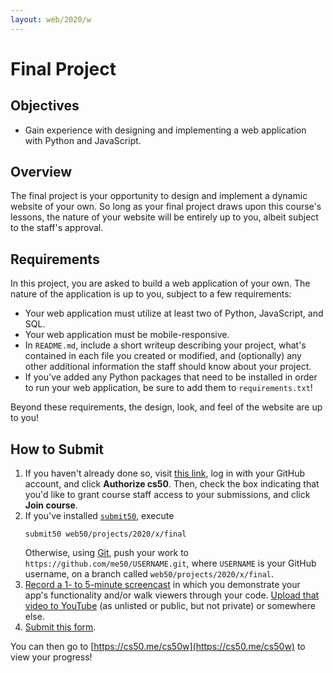 ```yaml
---
layout: web/2020/w
---
```


# Final Project

## Objectives

* Gain experience with designing and implementing a web application with
  Python and JavaScript.

## Overview

The final project is your opportunity to design and implement a dynamic website
of your own. So long as your final project draws upon this course's lessons,
the nature of your website will be entirely up to you, albeit subject to the
staff's approval.

## Requirements

In this project, you are asked to build a web application of your own. The
nature of the application is up to you, subject to a few requirements:

* Your web application must utilize at least two of Python, JavaScript, and
  SQL.
* Your web application must be mobile-responsive.
* In `README.md`, include a short writeup describing your project, what's
  contained in each file you created or modified, and (optionally) any other
  additional information the staff should know about your project.
* If you've added any Python packages that need to be installed in order to run
  your web application, be sure to add them to `requirements.txt`!

Beyond these requirements, the design, look, and feel of the website are up to
you!

## How to Submit

1. If you haven't already done so, visit [this link](https://submit.cs50.io/invites/89679428401548238ceb022f141b9947), log in with your GitHub account, and click **Authorize cs50**. Then, check the box indicating that you'd like to grant course staff access to your submissions, and click **Join course**.
1. If you've installed [`submit50`](https://cs50.readthedocs.io/submit50/), execute
   ```
   submit50 web50/projects/2020/x/final
   ```
   Otherwise, using [Git](https://git-scm.com/downloads), push your work to `https://github.com/me50/USERNAME.git`, where `USERNAME` is your GitHub username, on a branch called `web50/projects/2020/x/final`.
1. [Record a 1- to 5-minute screencast](https://www.howtogeek.com/205742/how-to-record-your-windows-mac-linux-android-or-ios-screen/) in which you demonstrate your app's functionality and/or walk viewers through your code. [Upload that video to YouTube](https://www.youtube.com/upload) (as unlisted or public, but not private) or somewhere else.
1. [Submit this form](https://forms.cs50.io/8a8dd5fb-da85-475a-8691-e87384eb0e93).

You can then go to [https://cs50.me/cs50w](https://cs50.me/cs50w) to view your progress!
